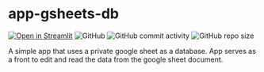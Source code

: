 # app-gsheets-db

[![Open in Streamlit](https://static.streamlit.io/badges/streamlit_badge_black_white.svg)](https://hess-privileges.streamlitapp.com/)
![GitHub](https://img.shields.io/github/license/lperezmo/app-gsheets-db)
![GitHub commit activity](https://img.shields.io/github/commit-activity/m/lperezmo/app-gsheets-db)
![GitHub repo size](https://img.shields.io/github/repo-size/lperezmo/app-gsheets-db)

A simple app that uses a private google sheet as a database. App serves as a front to edit and read the data from the google sheet document.
